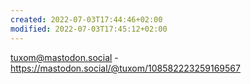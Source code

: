 ```yaml
---
created: 2022-07-03T17:44:46+02:00
modified: 2022-07-03T17:45:12+02:00
---
```


tuxom@mastodon.social - https://mastodon.social/@tuxom/108582223259169567
